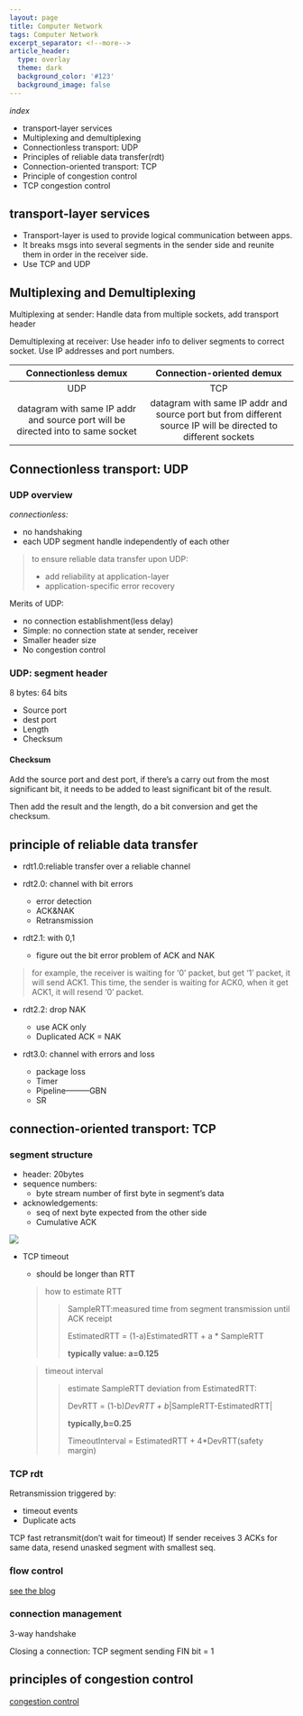 ```yaml
---
layout: page
title: Computer Network
tags: Computer Network
excerpt_separator: <!--more-->
article_header:
  type: overlay
  theme: dark
  background_color: '#123'
  background_image: false
---
```


<!--more-->

_index_

- transport-layer services
- Multiplexing and demultiplexing
- Connectionless transport: UDP
- Principles of reliable data transfer(rdt)
- Connection-oriented transport: TCP
- Principle of congestion control
- TCP congestion control

## transport-layer services

- Transport-layer is used to provide logical communication between apps. 
- It breaks msgs into several segments in the sender side and reunite them in order in the receiver side. 
- Use TCP and UDP

## Multiplexing and Demultiplexing

Multiplexing at sender:
Handle data from multiple sockets, add transport header

Demultiplexing at receiver:
Use header info to deliver segments to correct socket. Use IP addresses and port numbers.

|                     Connectionless demux                     |                  Connection-oriented demux                   |
| :----------------------------------------------------------: | :----------------------------------------------------------: |
|                             UDP                              |                             TCP                              |
| datagram with same IP addr and source port will be directed into to same socket | datagram with same IP addr and source port but from different source IP will be directed to different sockets |

## Connectionless transport: UDP

### UDP overview

_connectionless:_

- no handshaking
- each UDP segment handle independently of each other

> to ensure reliable data transfer upon UDP:
>
> - add reliability at application-layer
> - application-specific error recovery

Merits of UDP:

- no connection establishment(less delay)
- Simple: no connection state at sender, receiver
- Smaller header size
- No congestion control

### UDP: segment header

8 bytes: 64 bits

- Source port
- dest port
- Length
- Checksum

#### Checksum

Add the source port and dest port, if there’s a carry out from the most significant bit, it needs to be added to least significant bit of the result.

Then add the result and the length, do a bit conversion and get the checksum.

## principle of reliable data transfer

- rdt1.0:reliable transfer over a reliable channel

- rdt2.0: channel with bit errors 
  - error detection
  - ACK&NAK
  - Retransmission

- rdt2.1: with 0,1 
  - figure out the bit error problem of ACK and NAK

> for example, the receiver is waiting for ‘0’ packet, but get ‘1’ packet, it will send ACK1. This time, the sender is waiting for ACK0, when it get ACK1, it will resend ‘0’ packet.

- rdt2.2: drop NAK
  - use ACK only
  - Duplicated ACK = NAK

- rdt3.0: channel with errors and loss
  - package loss
  - Timer
  - Pipeline———GBN
  - SR

## connection-oriented transport: TCP

### segment structure

- header: 20bytes
- sequence numbers:
  - byte stream number of first byte in segment’s data
- acknowledgements:
  - seq of next byte expected from the other side
  - Cumulative ACK

![](https://i0-wp-com.cdn.ampproject.org/ii/w1200/s/i0.wp.com/madpackets.com/wp-content/uploads/2018/04/tcp-seq-ack-flow-e1524681839913.png?resize=538%2C756&ssl=1)


- TCP timeout

  - should be longer than RTT

  > how to estimate RTT
  >
  > > SampleRTT:measured time from segment transmission until ACK receipt
  > >
  > > EstimatedRTT = (1-a)EstimatedRTT + a * SampleRTT
  > >
  > > **typically value: a=0.125**

  > timeout interval
  >
  > > estimate SampleRTT deviation from EstimatedRTT:
  > >
  > > DevRTT = (1-b)*DevRTT + b*|SampleRTT-EstimatedRTT|
  > >
  > > **typically,b=0.25**
  > >
  > > TimeoutInterval = EstimatedRTT + 4*DevRTT(safety margin)

### TCP rdt

Retransmission triggered by:

- timeout events
- Duplicate acts

TCP fast retransmit(don’t wait for timeout)
If sender receives 3 ACKs for same data, resend unasked segment with smallest seq.

### flow control

[see the blog](https://blog.csdn.net/Bondsam/article/details/89461546)

### connection management

3-way handshake

Closing a connection: TCP segment sending FIN bit = 1

## principles of congestion control

[congestion control](https://blog.csdn.net/metasearch/article/details/8205795)